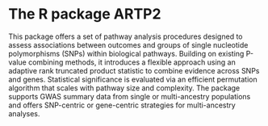 # The R package ARTP2
This package offers a set of pathway analysis procedures designed to assess associations between outcomes and groups of single nucleotide polymorphisms (SNPs) within biological pathways. Building on existing P-value combining methods, it introduces a flexible approach using an adaptive rank truncated product statistic to combine evidence across SNPs and genes. Statistical significance is evaluated via an efficient permutation algorithm that scales with pathway size and complexity. The package supports GWAS summary data from single or multi-ancestry populations and offers SNP-centric or gene-centric strategies for multi-ancestry analyses.
